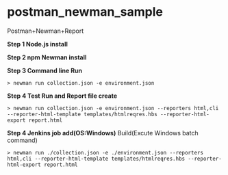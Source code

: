 # postman_newman_sample
Postman+Newman+Report

**Step 1 Node.js install**

**Step 2 npm Newman install**

**Step 3 Command line Run**
```
> newman run collection.json -e environment.json
```

**Step 4 Test Run and Report file create**
```
> newman run collection.json -e environment.json --reporters html,cli --reporter-html-template templates/htmlreqres.hbs --reporter-html-export report.html
```

**Step 4 Jenkins job add(OS:Windows)**
Build(Excute Windows batch command)
```
> newman run ./collection.json -e ./environment.json --reporters html,cli --reporter-html-template templates/htmlreqres.hbs --reporter-html-export report.html
```

